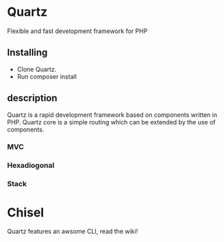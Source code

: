 # Quartz
Flexible and fast development framework for PHP

## Installing
 - Clone Quartz.
 - Run composer install


## description
Quartz is a rapid development framework based on components written in PHP. Quartz core is a simple routing which can be extended by the use of components.

### MVC
### Hexadiogonal
### Stack


# Chisel
Quartz features an awsome CLI, read the wiki!











